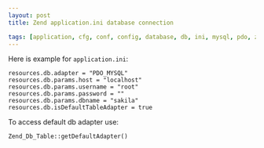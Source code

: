 ```yaml
---
layout: post
title: Zend application.ini database connection

tags: [application, cfg, conf, config, database, db, ini, mysql, pdo, zend]
---
```


Here is example for `application.ini`:

    resources.db.adapter = "PDO_MYSQL"
    resources.db.params.host = "localhost"
    resources.db.params.username = "root"
    resources.db.params.password = ""
    resources.db.params.dbname = "sakila"
    resources.db.isDefaultTableAdapter = true

To access default db adapter use:

    Zend_Db_Table::getDefaultAdapter()
